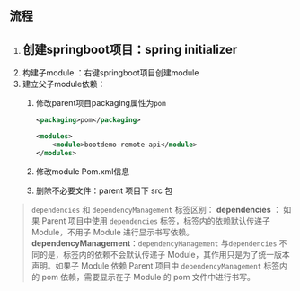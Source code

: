 ## 流程

1. 创建springboot项目：spring initializer
	- 
2. 构建子module ：右键springboot项目创建module
3. 建立父子module依赖：
	1. 修改parent项目packaging属性为`pom`

		```xml
		<packaging>pom</packaging>
		
		<modules>
		    <module>bootdemo-remote-api</module>
		</modules>
		```

	1. 修改module Pom.xml信息
	2. 删除不必要文件：parent 项目下 src 包

> `dependencies` 和 `dependencyManagement` 标签区别：
> **dependencies** ： 如果 Parent 项目中使用 `dependencies` 标签，标签内的依赖默认传递子 Module，不用子 Module 进行显示书写依赖。
> **dependencyManagement**：`dependencyManagement` 与`dependencies` 不同的是，标签内的依赖不会默认传递子 Module，其作用只是为了统一版本声明。如果子 Module 依赖 Parent 项目中 `dependencyManagement` 标签内的 pom 依赖，需要显示在子 Module 的 pom 文件中进行书写。